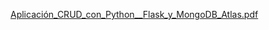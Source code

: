 [Aplicación_CRUD_con_Python__Flask_y_MongoDB_Atlas.pdf](https://github.com/IngeEmmanuel/CrudDis/files/15268831/Aplicacion_CRUD_con_Python__Flask_y_MongoDB_Atlas.pdf)
